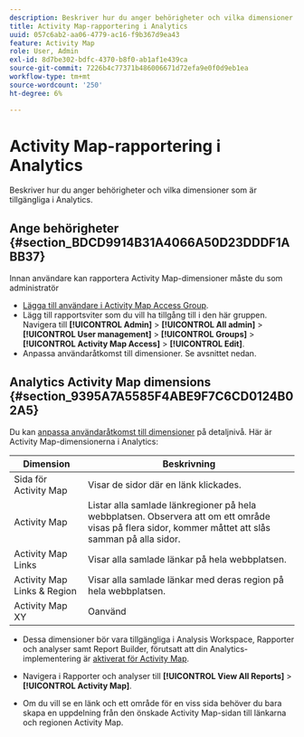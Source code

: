 ```yaml
---
description: Beskriver hur du anger behörigheter och vilka dimensioner som är tillgängliga i Analytics.
title: Activity Map-rapportering i Analytics
uuid: 057c6ab2-aa06-4779-ac16-f9b367d9ea43
feature: Activity Map
role: User, Admin
exl-id: 8d7be302-bdfc-4370-b8f0-ab1af1e439ca
source-git-commit: 7226b4c77371b486006671d72efa9e0f0d9eb1ea
workflow-type: tm+mt
source-wordcount: '250'
ht-degree: 6%

---
```


# Activity Map-rapportering i Analytics

Beskriver hur du anger behörigheter och vilka dimensioner som är tillgängliga i Analytics.

## Ange behörigheter {#section_BDCD9914B31A4066A50D23DDDF1ABB37}

Innan användare kan rapportera Activity Map-dimensioner måste du som administratör

* [Lägga till användare i Activity Map Access Group](/help/analyze/activity-map/activitymap-getting-started/activitymap-getting-started-admins/activitymap-enable.md).
* Lägg till rapportsviter som du vill ha tillgång till i den här gruppen. Navigera till **[!UICONTROL Admin]** > **[!UICONTROL All admin]** > **[!UICONTROL User management]** > **[!UICONTROL Groups]** > **[!UICONTROL Activity Map Access]** > **[!UICONTROL Edit]**.
* Anpassa användaråtkomst till dimensioner. Se avsnittet nedan.

## Analytics Activity Map dimensions {#section_9395A7A5585F4ABE9F7C6CD0124B02A5}

Du kan [anpassa användaråtkomst till dimensioner](https://experienceleague.adobe.com/docs/analytics/admin/user-product-management/customize-report-access/groups-dimensions.html) på detaljnivå. Här är Activity Map-dimensionerna i Analytics:

| Dimension | Beskrivning |
|---|---|
| Sida för Activity Map | Visar de sidor där en länk klickades. |
| Activity Map | Listar alla samlade länkregioner på hela webbplatsen. Observera att om ett område visas på flera sidor, kommer måttet att slås samman på alla sidor. |
| Activity Map Links | Visar alla samlade länkar på hela webbplatsen. |
| Activity Map Links &amp; Region | Visar alla samlade länkar med deras region på hela webbplatsen. |
| Activity Map XY | Oanvänd |

* Dessa dimensioner bör vara tillgängliga i Analysis Workspace, Rapporter och analyser samt Report Builder, förutsatt att din Analytics-implementering är [aktiverat för Activity Map](/help/analyze/activity-map/activitymap-getting-started/activitymap-getting-started-admins/activitymap-enable.md).
* Navigera i Rapporter och analyser till **[!UICONTROL View All Reports]** > **[!UICONTROL Activity Map]**.

* Om du vill se en länk och ett område för en viss sida behöver du bara skapa en uppdelning från den önskade Activity Map-sidan till länkarna och regionen Activity Map.
